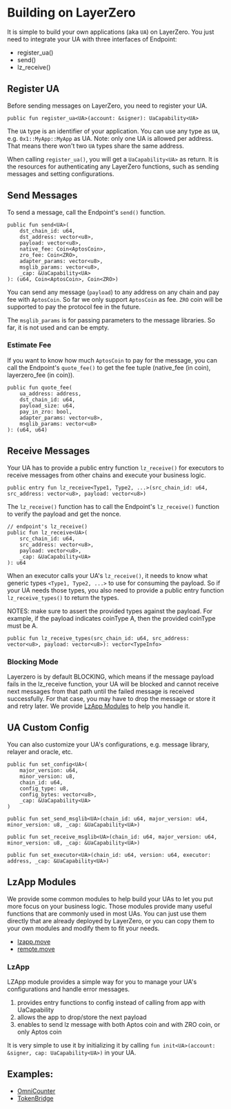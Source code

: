 # Building on LayerZero

It is simple to build your own applications (aka `UA`) on LayerZero. You just need to integrate your UA with three interfaces of Endpoint:

- register_ua()
- send()
- lz_receive()

## Register UA
Before sending messages on LayerZero, you need to register your UA. 

```move
public fun register_ua<UA>(account: &signer): UaCapability<UA>
```

The `UA` type is an identifier of your application. You can use any type as `UA`, e.g. `0x1::MyApp::MyApp` as UA.
Note: only one UA is allowed per address. That means there won't two `UA` types share the same address.

When calling `register_ua()`, you will get a `UaCapability<UA>` as return. It is the resources for authenticating any LayerZero functions, such as sending messages and setting configurations. 

## Send Messages

To send a message, call the Endpoint's `send()` function. 

```move
public fun send<UA>(
    dst_chain_id: u64,
    dst_address: vector<u8>,
    payload: vector<u8>,
    native_fee: Coin<AptosCoin>,
    zro_fee: Coin<ZRO>,
    adapter_params: vector<u8>,
    msglib_params: vector<u8>,
    _cap: &UaCapability<UA>
): (u64, Coin<AptosCoin>, Coin<ZRO>)
```

You can send any message (`payload`) to any address on any chain and pay fee with `AptosCoin`. So far we only support `AptosCoin` as fee.
`ZRO` coin will be supported to pay the protocol fee in the future.

The `msglib_params` is for passing parameters to the message libraries. So far, it is not used and can be empty.

### Estimate Fee

If you want to know how much `AptosCoin` to pay for the message, you can call the Endpoint's `quote_fee()` to get the fee tuple (native_fee (in coin<AptosCoin>), layerzero_fee (in coin<ZRO>)).

```move
public fun quote_fee(
    ua_address: address,
    dst_chain_id: u64,
    payload_size: u64,
    pay_in_zro: bool,
    adapter_params: vector<u8>,
    msglib_params: vector<u8>
): (u64, u64)
```


## Receive Messages

Your UA has to provide a public entry function `lz_receive()` for executors to receive messages from other chains and execute your business logic.

```move
public entry fun lz_receive<Type1, Type2, ...>(src_chain_id: u64, src_address: vector<u8>, payload: vector<u8>)
```

The `lz_receive()` function has to call the Endpoint's `lz_receive()` function to verify the payload and get the nonce.

```move
// endpoint's lz_receive()
public fun lz_receive<UA>(
    src_chain_id: u64,
    src_address: vector<u8>,
    payload: vector<u8>,
    _cap: &UaCapability<UA>
): u64
```

When an executor calls your UA's `lz_receive()`, it needs to know what generic types `<Type1, Type2, ...>` to use for consuming the payload.
So if your UA needs those types, you also need to provide a public entry function `lz_receive_types()` to return the types.

NOTES: make sure to assert the provided types against the payload. For example, if the payload indicates coinType A, then the provided coinType must be A. 

```move
public fun lz_receive_types(src_chain_id: u64, src_address: vector<u8>, payload: vector<u8>): vector<TypeInfo>
```

### Blocking Mode

Layerzero is by default BLOCKING, which means if the message payload fails in the lz_receive function,
your UA will be blocked and cannot receive next messages from that path until the failed message is received successfully.
For that case, you may have to drop the message or store it and retry later. We provide [LzApp Modules](#LzApp-Modules) to help you handle it.


## UA Custom Config

You can also customize your UA's configurations, e.g. message library, relayer and oracle, etc.

```move
public fun set_config<UA>(
    major_version: u64,
    minor_version: u8,
    chain_id: u64,
    config_type: u8,
    config_bytes: vector<u8>,
    _cap: &UaCapability<UA>
)

public fun set_send_msglib<UA>(chain_id: u64, major_version: u64, minor_version: u8, _cap: &UaCapability<UA>)

public fun set_receive_msglib<UA>(chain_id: u64, major_version: u64, minor_version: u8, _cap: &UaCapability<UA>)

public fun set_executor<UA>(chain_id: u64, version: u64, executor: address, _cap: &UaCapability<UA>)
```

## LzApp Modules

We provide some common modules to help build your UAs to let you put more focus on your business logic.
Those modules provide many useful functions that are commonly used in most UAs. You can just use them directly
that are already deployed by LayerZero, or you can copy them to your own modules and modify them to fit your needs.

- [lzapp.move](../layerzero/sources/app/lzapp/lzapp.move)
- [remote.move](../layerzero/sources/app/lzapp/remote.move)

### LzApp

LZApp module provides a simple way for you to manage your UA's configurations and handle error messages.
1. provides entry functions to config instead of calling from app with UaCapability
2. allows the app to drop/store the next payload
3. enables to send lz message with both Aptos coin and with ZRO coin, or only Aptos coin

It is very simple to use it by initializing it by calling `fun init<UA>(account: &signer, cap: UaCapability<UA>)` in your UA.

## Examples:
- [OmniCounter](counter/sources/counter.move)
- [TokenBridge](bridge/sources/bridge.move)